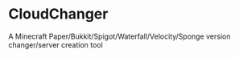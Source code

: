 # CloudChanger
A Minecraft Paper/Bukkit/Spigot/Waterfall/Velocity/Sponge version changer/server creation tool
